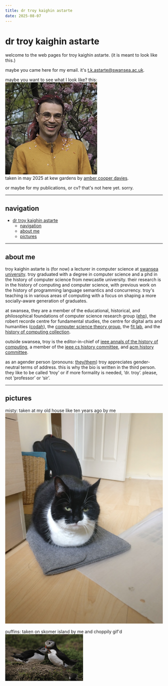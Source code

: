 ```yaml
---
title: dr troy kaighin astarte
date: 2025-08-07
---
```

# dr troy kaighin astarte

welcome to the web pages for troy kaighin astarte. (it is meant to look like this.)

maybe you came here for my email. it's <t.k.astarte@swansea.ac.uk>. 

maybe you want to see what I look like? this:\
[![a person (troy) with pink hair and glasses smiles as pink petals fall from the cherry tree above across their face and onto their mustard-coloured cardigan](res/img/TKA-25.png "click for larger")](res/img/TKA-25-large.jpeg "you thought! you thought?! gotcha!")\
taken in may 2025 at kew gardens by [amber cooper davies](https://ambercooperdavies.com/ "she's an illustrator").

or maybe for my publications, or cv? that's not here yet. sorry.

---

## navigation

- [dr troy kaighin astarte](#dr-troy-kaighin-astarte)
  - [navigation](#navigation)
  - [about me](#about-me)
  - [pictures](#pictures)

---

## about me

troy kaighin astarte is (for now) a lecturer in computer science at [swansea university](https://www.swansea.ac.uk/staff/t.k.astarte/). troy graduated with a degree in computer science and a phd in the history of computer science from newcastle university. their research is in the history of computing and computer science, with previous work on the history of programming language semantics and concurrency. troy's teaching is in various areas of computing with a focus on shaping a more socially-aware generation of graduates. 

at swansea, they are a member of the educational, historical, and philosophical foundations of computer science research group ([ehp](https://www.swansea.ac.uk/compsci/research-and-impact/educational-historical-philosophical-foundations/ "ehp research group page")), the robert recorde centre for fundamental studies, the centre for digital arts and humanities ([codah](https://codah.swansea.ac.uk/ "codah web pages")), the [computer science theory group](https://swansea-theory.github.io/ "theory group web pages"), the [fit lab](http://fitlab.eu "fit lab web page"), and the [history of computing collection](http://hocc.swansea.ac.uk "history of computing collection pages"). 

outside swansea, troy is the editor-in-chief of [ieee annals of the history of computing](http://computer.org/annals "annals"), a member of the   [ieee cs history committee](https://www.computer.org/volunteering/boards-and-committees/history "ieee cs history"), and [acm history committee](http://history.acm.org "acm history committee").

as an agender person (pronouns: [they/them](https://pronouns.alysbrooks.com/they/.../themself "pronoun use guide")) troy appreciates gender-neutral terms of address. this is why the bio is written in the third person. they like to be called ‘troy’ or if more formality is needed, ‘dr. troy’. please, not ‘professor’ or ‘sir’.

---

## pictures


misty: taken at my old house like ten years ago by me\
![a black and white cat sits with all paws tucked underneath atop a laptop case](res/img/Misty_loafing_around.jpeg "misty on her favourite sit spot")

puffins: taken on skomer island by me and choppily gif'd\
![two puffins stand on a rock, preening each other](res/img/puffins.gif "i love these little pierrot penguins")